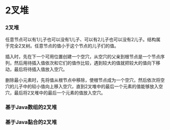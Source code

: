 # 2叉堆

### 2叉堆

任意节点可以有1儿子也可以没有1儿子、可以有2儿子也可以没有2儿子。结构属于完全2叉树。任意节点的值小于这个节点的儿子们的值。

插入时，先在下一个可用位置创建一个空穴，从空穴的父亲到根节点是一个节点序列，然后用待插入值依次和它们的值作比较，遇到较大的值就把较大的值向下移动，最后将待插入值放入空穴。

删除最小元素时，先将值从根节点中移除，使根节点成为一个空穴，然后依次将空穴的儿子中的较小值向上移入空穴，直到2叉堆中的最后一个元素的值能够放入空穴，最后将2叉堆中的最后一个元素的值放入空穴。

### 基于Java数组的2叉堆



### 基于Java黏合的2叉堆

